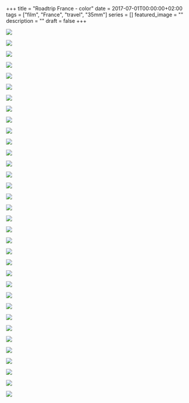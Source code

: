 +++
title =  "Roadtrip France - color"
date = 2017-07-01T00:00:00+02:00
tags = ["film", "France", "travel", "35mm"]
series = []
featured_image = ""
description = ""
draft = false
+++

![](/img/2017/RoadtripFranceColor/RoadtripFranceColor-01.jpg)

![](/img/2017/RoadtripFranceColor/RoadtripFranceColor-02.jpg)

![](/img/2017/RoadtripFranceColor/RoadtripFranceColor-03.jpg)

![](/img/2017/RoadtripFranceColor/RoadtripFranceColor-04.jpg)

![](/img/2017/RoadtripFranceColor/RoadtripFranceColor-05.jpg)

![](/img/2017/RoadtripFranceColor/RoadtripFranceColor-06.jpg)

![](/img/2017/RoadtripFranceColor/RoadtripFranceColor-07.jpg)

![](/img/2017/RoadtripFranceColor/RoadtripFranceColor-08.jpg)

![](/img/2017/RoadtripFranceColor/RoadtripFranceColor-09.jpg)

![](/img/2017/RoadtripFranceColor/RoadtripFranceColor-10.jpg)

![](/img/2017/RoadtripFranceColor/RoadtripFranceColor-11.jpg)

![](/img/2017/RoadtripFranceColor/RoadtripFranceColor-12.jpg)

![](/img/2017/RoadtripFranceColor/RoadtripFranceColor-13.jpg)

![](/img/2017/RoadtripFranceColor/RoadtripFranceColor-14.jpg)

![](/img/2017/RoadtripFranceColor/RoadtripFranceColor-15.jpg)

![](/img/2017/RoadtripFranceColor/RoadtripFranceColor-16.jpg)

![](/img/2017/RoadtripFranceColor/RoadtripFranceColor-17.jpg)

![](/img/2017/RoadtripFranceColor/RoadtripFranceColor-18.jpg)

![](/img/2017/RoadtripFranceColor/RoadtripFranceColor-19.jpg)

![](/img/2017/RoadtripFranceColor/RoadtripFranceColor-20.jpg)

![](/img/2017/RoadtripFranceColor/RoadtripFranceColor-21.jpg)

![](/img/2017/RoadtripFranceColor/RoadtripFranceColor-22.jpg)

![](/img/2017/RoadtripFranceColor/RoadtripFranceColor-23.jpg)

![](/img/2017/RoadtripFranceColor/RoadtripFranceColor-24.jpg)

![](/img/2017/RoadtripFranceColor/RoadtripFranceColor-25.jpg)

![](/img/2017/RoadtripFranceColor/RoadtripFranceColor-26.jpg)

![](/img/2017/RoadtripFranceColor/RoadtripFranceColor-27.jpg)

![](/img/2017/RoadtripFranceColor/RoadtripFranceColor-28.jpg)

![](/img/2017/RoadtripFranceColor/RoadtripFranceColor-29.jpg)

![](/img/2017/RoadtripFranceColor/RoadtripFranceColor-30.jpg)

![](/img/2017/RoadtripFranceColor/RoadtripFranceColor-31.jpg)

![](/img/2017/RoadtripFranceColor/RoadtripFranceColor-32.jpg)

![](/img/2017/RoadtripFranceColor/RoadtripFranceColor-33.jpg)

![](/img/2017/RoadtripFranceColor/RoadtripFranceColor-34.jpg)
